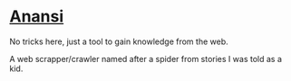 # [Anansi](https://en.wikipedia.org/wiki/Anansi)

No tricks here, just a tool to gain knowledge from the web.

A web scrapper/crawler named after a spider from stories I was told as a kid.
